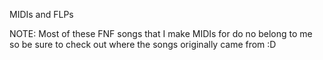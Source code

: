 MIDIs and FLPs

NOTE: Most of these FNF songs that I make MIDIs for do no belong to me so be sure to check out where the songs originally came from :D
